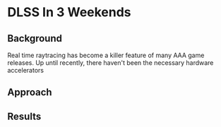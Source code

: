 # DLSS In 3 Weekends

## Background

Real time raytracing has become a killer feature of many AAA game releases. Up until recently, there haven't been the necessary hardware accelerators 

## Approach
## Results



<!--stackedit_data:
eyJoaXN0b3J5IjpbLTE1MDg5ODkyNTYsODMyMjExNjcsLTE0Nj
Q1NjkwMDVdfQ==
-->